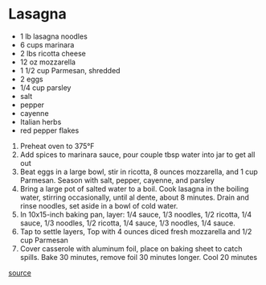 # Lasagna

* 1 lb lasagna noodles
* 6 cups marinara
* 2 lbs ricotta cheese
* 12 oz mozzarella
* 1 1/2 cup Parmesan, shredded
* 2 eggs
* 1/4 cup parsley
* salt
* pepper
* cayenne
* Italian herbs
* red pepper flakes

1. Preheat oven to 375°F
1. Add spices to marinara sauce, pour couple tbsp water into jar to get all out
1. Beat eggs in a large bowl, stir in ricotta, 8 ounces mozzarella, and 1 cup Parmesan. Season with salt, pepper, cayenne, and parsley
1. Bring a large pot of salted water to a boil. Cook lasagna in the boiling water, stirring occasionally, until al dente, about 8 minutes. Drain and rinse noodles, set aside in a bowl of cold water.
1. In 10x15-inch baking pan, layer: 1/4 sauce, 1/3 noodles, 1/2 ricotta, 1/4 sauce, 1/3 noodles, 1/2 ricotta, 1/4 sauce, 1/3 noodles, 1/4 sauce.
1. Tap to settle layers, Top with 4 ounces diced fresh mozzarella and 1/2 cup Parmesan
1. Cover casserole with aluminum foil, place on baking sheet to catch spills. Bake 30 minutes, remove foil 30 minutes longer. Cool 20 minutes

[source](https://www.allrecipes.com/recipe/233661/chef-johns-lasagna)

